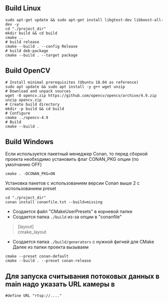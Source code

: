 ## Build Linux
```shell
sudo apt-get update && sudo apt-get install libgtest-dev libboost-all-dev -y
cd "./project_dir"
mkdir build && cd build
cmake ..
# build release
cmake --build . --config Release
# build deb-package
cmake --build . --target package
```

## Build OpenCV
```shell
# Install minimal prerequisites (Ubuntu 18.04 as reference)
sudo apt update && sudo apt install -y g++ wget unzip 
# Download and unpack sources
wget -O opencv.zip https://github.com/opencv/opencv/archive/4.9.zip
unzip opencv.zip
# Create build directory
mkdir -p build && cd build
# Configure
cmake ../opencv-4.9
# Build
cmake --build .
```
## Build Windows
Если используется пакетный менеджер Conan, то перед сборкой проекта необходимо установить флаг CONAN_PKG опции (по умолчанию OFF)
```shell
cmake . -DCONAN_PKG=ON
```
Установка пакетов с использованием версии Conan выше 2 с использованием preset
```shell
cd "./project_dir"
conan install conanfile.txt --build=missing
```
- Создается файл "CMakeUserPresets" в корневой папке
- Создается папка `./build` из-за опции в "conanfile"  
> [layout]  
> cmake_layout

- Создается папка `./build/generators` с нужной фигней для CMake  
Далее из папки проекта вызываем
```shell
cmake --preset conan-default
cmake --build . --preset conan-release
```

## Для запуска считывания потоковых данных в main надо указать URL камеры в 
```shell
#define URL "rtsp://...."
```
